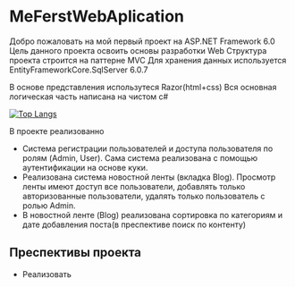 # MeFerstWebAplication
Добро пожаловать на мой первый проект на ASP.NET Framework 6.0
Цель данного проекта освоить основы разработки Web
Структура проекта строится на паттерне MVC
Для хранения данных используется EntityFrameworkCore.SqlServer 6.0.7

В основе представления использутеся Razor(html+css) 
Вся основная логическая часть написана на чистом с#

[![Top Langs](https://github-readme-stats.vercel.app/api/top-langs/?username=DeedInside&layout=compact)](https://github.com/anuraghazra/github-readme-stats)

В проекте реализованно
- Система регистрации пользователей и доступа пользователя по ролям (Admin, User). Сама система реализована с помощью аутентификации на основе куки.
- Реализована система новостной ленты (вкладка Blog). Просмотр ленты имеют доступ все пользователи, добавлять только авторизованные пользователи, удалять только пользователь с ролью Admin.
- В новостной ленте (Blog) реализована сортировка по категориям и дате добавления поста(в преспективе поиск по контенту)

## Преспективы проекта 
- Реализовать 
